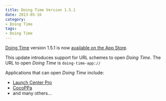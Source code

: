 ```yaml
---
title: Doing Time Version 1.5.1
date: 2013-05-16
category:
- Doing Time
tags:
- Doing Time
---
```

[Doing Time](/doing-time) version 1.5.1 is now [available on the App Store](http://axsw.co/gdZJa6).

This update introduces support for URL schemes to open _Doing Time_. The URL to open _Doing Time_ is `doing-time-app://`

Applications that can open _Doing Time_ include:

-   [Launch Center Pro](http://axsw.co/106wtG1)
-   [CocoPPa](http://axsw.co/12DfXvJ)
-   and many others...
